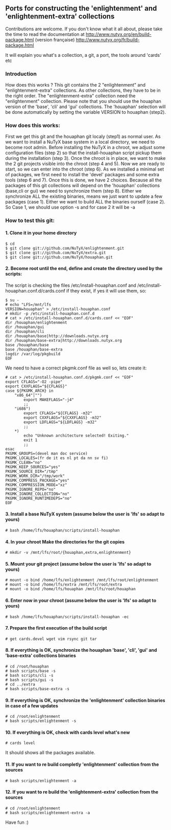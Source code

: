 ## Ports for constructing the 'enlightenment' and 'enlightenment-extra' collections

Contributions are welcome. If you don't know what it all about, please take the time to read the documentation at
http://www.nutyx.org/en/build-package.html
(version française)
http://www.nutyx.org/fr/build-package.html

It will explain you what's a collection, a git, a port, the tools around 'cards' etc
### Introduction
How does this works ? This git contains the 2 "enlightenment" and "enlightenment-extra" collections. As other collections, they have to be in the right order.  The "enlightenment-extra" collection need the "enlightenment" collection. Please note that you should use the houaphan version of the 'base', 'cli' and 'gui' collections. The 'houaphan' selection will be done automatically by setting the variable VERSION to houaphan (step2). 

### How does this works:
First we get this git and the houaphan git localy (step1) as normal user. As we want to install a NuTyX base system in a local directory, we need to become root admin. Before installing the NuTyX in a chroot, we adjust some configuration files (step 2) so that the install-houaphan script pickup them during the installation (step 3). Once the chroot is in place, we want to make the 2 git projects visible into the chroot (step 4 and 5). Now we are ready to start, so we can enter into the chroot (step 6). As we installed a minimal set of packages, we first need to install the 'devel' packages and some extra tools (step 6 and 7). Once this is done, we have 2 choices. Because all the packages of this git collections will depend on the 'houaphan' collections (base,cli or gui) we need to synchronize them (step 8). Either we synchronize ALL the existing binaries, means we just want to update a few packages (case 1). Either we want to build ALL the binaries ourself (case 2). So Case 1, we should use option -s and for case 2 it will be -a
### How to test this git:

#### 1. Clone it in your home directory

    $ cd
    $ git clone git://github.com/NuTyX/enlightenment.git
    $ git clone git://github.com/NuTyX/extra.git
    $ git clone git://github.com/NuTyX/houaphan.git

#### 2. Become root until the end, define and create the directory used by the scripts:

 The script is checking the files /etc/install-houaphan.conf and /etc/install-houaphan.conf.d/cards.conf if they exist, if yes it will use them, so:

    $ su -
    # echo "LFS=/mnt/lfs
    VERSION=houaphan" > /etc/install-houaphan.conf
    # mkdir -p /etc/install-houaphan.conf.d
    # cat > /etc/install-houaphan.conf.d/cards.conf << "EOF"
    dir /houaphan/enlightenment
	dir /houaphan/gui
	dir /houaphan/cli
	dir /houaphan/base|http://downloads.nutyx.org
	dir /houaphan/base-extra|http://downloads.nutyx.org
	base /houaphan/base
	base /houaphan/base-extra
	logdir /var/log/pkgbuild
	EOF
 We need to have a correct pkgmk.conf file as well so, lets create it:

    # cat > /etc/install-houaphan.conf.d/pkgmk.conf << "EOF"
    export CFLAGS="-O2 -pipe"
    export CXXFLAGS="${CFLAGS}"
    case ${PKGMK_ARCH} in
        "x86_64"|"")
            export MAKEFLAGS="-j4"
            ;;
        "i686")
            export CFLAGS="${CFLAGS} -m32"
            export CXXFLAGS="${CXXFLAGS} -m32"
            export LDFLAGS="${LDFLAGS} -m32"
            ;;
        *)
            echo "Unknown architecture selected! Exiting."
            exit 1
            ;;
    esac
    PKGMK_GROUPS=(devel man doc service)
    PKGMK_LOCALES=(fr de it es nl pt da nn sv fi)
    PKGMK_CLEAN="no"
    PKGMK_KEEP_SOURCES="yes"
    PKGMK_SOURCE_DIR="/tmp"
    PKGMK_WORK_DIR="/tmp/work"
    PKGMK_COMPRESS_PACKAGE="yes"
    PKGMK_COMPRESSION_MODE="xz"
    PKGMK_IGNORE_REPO="no"
    PKGMK_IGNORE_COLLECTION="no"
    PKGMK_IGNORE_RUNTIMEDEPS="no"
    EOF


#### 3. Install a base NuTyX system (assume below the user is 'lfs' so adapt to yours)

    # bash /home/lfs/houaphan/scripts/install-houaphan

#### 4. In your chroot Make the directories for the git copies

    # mkdir -v /mnt/lfs/root/{houaphan,extra,enlightenment}

#### 5. Mount your git project (assume below the user is 'lfs' so adapt to yours)

    # mount -o bind /home/lfs/enlightenment /mnt/lfs/root/enlightenment
    # mount -o bind /home/lfs/extra /mnt/lfs/root/extra
    # mount -o bind /home/lfs/houaphan /mnt/lfs/root/houaphan

#### 6. Enter now in your chroot (assume below the user is 'lfs' so adapt to yours)

    # bash /home/lfs/houaphan/scripts/install-houaphan -ec

#### 7. Prepare the first execution of the build script

    # get cards.devel wget vim rsync git tar
 
#### 8. If everything is OK, synchronize the  houaphan 'base', 'cli', 'gui' and 'base-extra' collections binaries

    # cd /root/houaphan
    # bash scripts/base -s
    # bash scripts/cli -s
    # bash scripts/gui -s
    # cd ../extra
    # bash scripts/base-extra -s
    
#### 9. If everything is OK, synchronize the 'enlightenment' collection binaries in case of a few updates

    # cd /root/enlightenment
    # bash scripts/enlightenment -s

#### 10. If everything is OK, check with cards level what's new

    # cards level

 It should shows all the packages available.

#### 11. If you want to re build completly 'enlightenment' collection from the sources 

    # bash scripts/enlightenment -a

#### 12. If you want to re build the 'enlightenment-extra' collection from the sources

    # cd /root/enlightenment
    # bash scripts/enlightenment-extra -a 

Have fun :)
